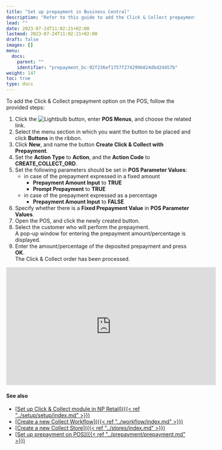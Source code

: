 ```yaml
---
title: "Set up prepayment in Business Central"
description: "Refer to this guide to add the Click & Collect prepayment option on the POS."
lead: ""
date: 2023-07-24T11:02:21+02:00
lastmod: 2023-07-24T11:02:21+02:00
draft: false
images: []
menu:
  docs:
    parent: ""
    identifier: "prepayment_bc-92f236ef1757f274299b824dbd24457b"
weight: 147
toc: true
type: docs
---
```


To add the Click & Collect prepayment option on the POS, follow the provided steps:

1. Click the ![Lightbulb](Lightbulb_icon.PNG) button, enter **POS Menus**, and choose the related link.    
2. Select the menu section in which you want the button to be placed and click **Buttons** in the ribbon.
3. Click **New**, and name the button **Create Click & Collect with Prepayment**.
4. Set the **Action Type** to **Action**, and the **Action Code** to **CREATE_COLLECT_ORD**.
5. Set the following parameters should be set in **POS Parameter Values**:
   - in case of the prepayment expressed in a fixed amount
     - **Prepayment Amount Input** to **TRUE**
     - **Prompt Prepayment** to **TRUE**
   - in case of the prepayment expressed as a percentage
     - **Prepayment Amount Input** to **FALSE**
6. Specify whether there is a **Fixed Prepayment Value** in **POS Parameter Values**.
7. Open the POS, and click the newly created button.     
8. Select the customer who will perform the prepayment.    
   A pop-up window for entering the prepayment amount/percentage is displayed.
9. Enter the amount/percentage of the deposited prepayment and press **OK**.    
    The Click & Collect order has been processed.

<iframe width="560" height="315" src="https://www.youtube.com/embed/XvXVOwxP2xk" title="YouTube video player" frameborder="0" allow="accelerometer; autoplay; clipboard-write; encrypted-media; gyroscope; picture-in-picture; web-share" allowfullscreen></iframe>

#### See also

- [<ins>Set up Click & Collect module in NP Retail<ins>]({{< ref "../setup/setup/index.md" >}})
- [<ins>Create a new Collect Workflow<ins>]({{< ref "../workflow/index.md" >}})
- [<ins>Create a new Collect Store<ins>]({{< ref "../stores/index.md" >}})
- [<ins>Set up prepayment on POS<ins>]({{< ref "../prepayment/prepayment.md" >}})